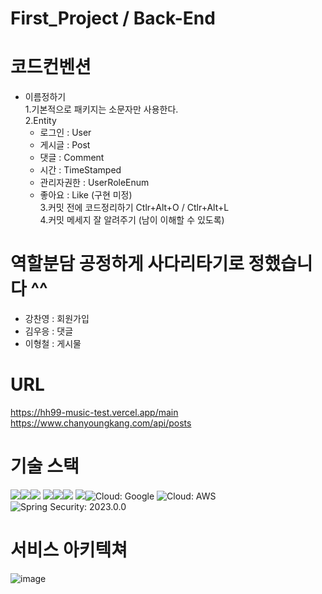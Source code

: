 # First_Project / Back-End
# 코드컨벤션
 - 이름정하기  
   1.기본적으로 패키지는 소문자만 사용한다.  
   2.Entity
   - 로그인 : User  
   - 게시글 : Post  
   - 댓글 : Comment  
   - 시간 : TimeStamped  
   - 관리자권한 : UserRoleEnum  
   - 좋아요 : Like (구현 미정)  
   3.커밋 전에 코드정리하기 Ctlr+Alt+O / Ctlr+Alt+L  
   4.커밋 메세지 잘 알려주기  (남이 이해할 수 있도록)
# 역할분담 공정하게 사다리타기로 정했습니다 ^^
 - 강찬영 : 회원가입
 - 김우응 : 댓글
 - 이형철 : 게시물

# URL
https://hh99-music-test.vercel.app/main
https://www.chanyoungkang.com/api/posts

# 기술 스택 
<img src="https://img.shields.io/badge/java-007396?style=for-the-badge&logo=java&logoColor=white"><img src="https://img.shields.io/badge/mysql-4479A1?style=for-the-badge&logo=mysql&logoColor=white"><img src="https://img.shields.io/badge/springboot-6DB33F?style=for-the-badge&logo=springboot&logoColor=white">
<img src="https://img.shields.io/badge/github-181717?style=for-the-badge&logo=github&logoColor=white"><img src="https://img.shields.io/badge/git-F05032?style=for-the-badge&logo=git&logoColor=white"><img src="https://img.shields.io/badge/gradle-02303A?style=for-the-badge&logo=gradle&logoColor=white">
<img src="https://img.shields.io/badge/apache tomcat-F8DC75?style=for-the-badge&logo=apachetomcat&logoColor=white"><img src="https://img.shields.io/badge/Cloud-Google-blue.svg?style=for-the-badge&logo=Google Cloud Platform" alt="Cloud: Google">
  <img src="https://img.shields.io/badge/Cloud-AWS-9cf.svg?style=for-the-badge&logo=Amazon Web Services" alt="Cloud: AWS">  <img src="https://img.shields.io/badge/Spring Security-2023.0.0-orange.svg?style=for-the-badge&logo=Spring Security" alt="Spring Security: 2023.0.0">


# 서비스 아키텍쳐
![image](https://github.com/CHANYOUNGKANG/blog/assets/140377196/f74387e0-e51e-4087-8381-2161636d2e0d)


